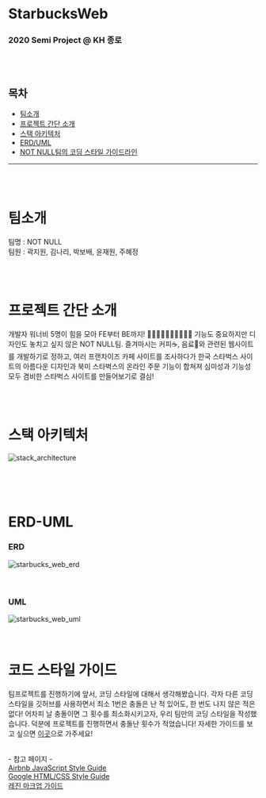 # StarbucksWeb
### 2020 Semi Project @ KH 종로

<br><br>

## 목차
- [팀소개](#팀소개)
- [프로젝트 간단 소개](#프로젝트-간단-소개)
- [스택 아키텍처](#스택-아키텍처)
- [ERD/UML](#ERD-UML)
- [NOT NULL팀의 코딩 스타일 가이드라인](#코드-스타일-가이드)

___


<br><br>

# 팀소개
팀명 : NOT NULL <br>
팀원 : 곽지원, 김나리, 박보배, 윤재원, 주혜정

<br><br>

# 프로젝트 간단 소개 

개발자 워너비 5명이 힘을 모아 FE부터 BE까지! 🏃‍♀️🏃‍♀️🏃‍♀️🏃‍♀️🏃‍♀️ 기능도 중요하지만 디자인도 놓치고 싶지 않은 NOT NULL팀. 즐겨마시는 커피☕️, 음료🍹와 관련된 웹사이트를 개발하기로 정하고, 여러 프랜차이즈 카페 사이트를 조사하다가 한국 스타벅스 사이트의 아름다운 디자인과 북미 스타벅스의 온라인 주문 기능이 합쳐져 심미성과 기능성 모두 겸비한 스타벅스 사이트를 만들어보기로 결심!

<br><br>

# 스택 아키텍처

<img alt="stack_architecture" src="https://user-images.githubusercontent.com/33106403/86994439-55d44b00-c1e1-11ea-9889-ccdffdb5c2b0.jpeg">



<br><br><br>


# ERD-UML

### ERD
<img alt="starbucks_web_erd" src="https://user-images.githubusercontent.com/33106403/86535291-440d5200-bf1a-11ea-88ce-00ac4f162b0b.png"> 
<br><br><br>

### UML
<img alt="starbucks_web_uml" src="https://user-images.githubusercontent.com/33106403/86535294-4a9bc980-bf1a-11ea-814c-c243bbec7e0f.jpeg">
<br><br><br>


# 코드 스타일 가이드 
팀프로젝트를 진행하기에 앞서, 코딩 스타일에 대해서 생각해봤습니다. 각자 다른 코딩 스타일을 깃허브를 사용하면서 최소 1번은 충돌은 난 적 있어도, 한 번도 나지 않은 적은 없다! 어차피 날 충돌이면 그 횟수를 최소화시키고자, 우리 팀만의 코딩 스타일을 작성했습니다. 덕분에 프로젝트를 진행하면서 충돌난 횟수가 적었습니다! 자세한 가이드를 보고 싶으면 [이곳](/coding_convention.md)으로 가주세요!

<br>- 참고 페이지 -<br>
[Airbnb JavaScript Style Guide](https://github.com/airbnb/javascript) <br>
[Google HTML/CSS Style Guide](https://google.github.io/styleguide/htmlcssguide.html) <br>
[레진 마크업 가이드](https://github.com/lezhin/markup-guide) <br>


<br><br><br>

